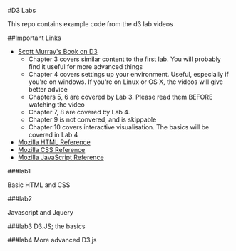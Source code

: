#D3 Labs

This repo contains example code from the d3 lab videos

##Important Links
* [Scott Murray's Book on D3](http://chimera.labs.oreilly.com/books/1230000000345/index.html)
	- Chapter 3 covers similar content to the first lab. You will probably find it useful for more advanced things
	- Chapter 4 covers settings up your environment. Useful, especially if you're on windows. If you're on Linux or OS X, the videos will give better advice
	- Chapters 5, 6 are covered by Lab 3. Please read them BEFORE watching the video
	- Chapter 7, 8 are covered by Lab 4.
	- Chapter 9 is not convered, and is skippable
	- Chapter 10 covers interactive visualisation. The basics will be covered in Lab 4 
* [Mozilla HTML Reference](https://developer.mozilla.org/en-US/docs/Web/HTML/Element)
* [Mozilla CSS Reference](https://developer.mozilla.org/en-US/docs/Web/CSS/Reference)
* [Mozilla JavaScript Reference](https://developer.mozilla.org/en-US/docs/Web/JavaScript/Reference)

###lab1

Basic HTML and CSS

###lab2

Javascript and Jquery

###lab3
D3.JS; the basics

###lab4
More advanced D3.js